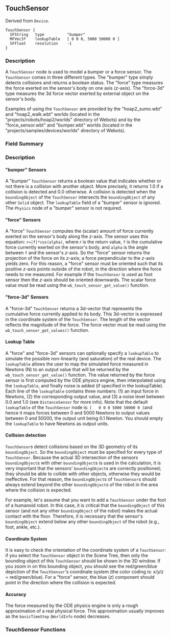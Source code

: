 ## TouchSensor

Derived from `Device`.


```
TouchSensor {
  SFString   type          "bumper" 
  MFVec3f    lookupTable   [ 0 0 0, 5000 50000 0 ]
  SFFloat    resolution    -1
}
```

### Description

A `TouchSensor` node is used to model a bumper or a force sensor. The
`TouchSensor` comes in three different types. The "bumper" type simply detects
collisions and returns a boolean status. The "force" type measures the force
exerted on the sensor's body on one axis (*z*-axis). The "force-3d" type
measures the 3d force vector exerted by external object on the sensor's body.

Examples of using the `TouchSensor` are provided by the "hoap2_sumo.wbt" and
"hoap2_walk.wbt" worlds (located in the "projects/robots/hoap2/worlds" directory
of Webots) and by the "force_sensor.wbt" and "bumper.wbt" worlds (located in the
"projects/samples/devices/worlds" directory of Webots).

### Field Summary

### Description

#### "bumper" Sensors

A "bumper" `TouchSensor` returns a boolean value that indicates whether or not
there is a collision with another object. More precisely, it returns 1.0 if a
collision is detected and 0.0 otherwise. A collision is detected when the
`boundingObject` of the `TouchSensor` intersects the `boundingObject` of any
other `Solid` object. The `lookupTable` field of a "bumper" sensor is ignored.
The `Physics` node of a "bumper" sensor is not required.

#### "force" Sensors

A "force" `TouchSensor` computes the (scalar) amount of force currently exerted
on the sensor's body along the *z*-axis. The sensor uses this equation:
`r=|f|*cos(alpha)`, where *r* is the return value, `f` is the cumulative force
currently exerted on the sensor's body, and `alpha` is the angle between `f` and
the sensor's *z*-axis. So the "force" sensor returns the projection of the force
on its *z*-axis; a force perpendicular to the *z*-axis yields zero. For this
reason, a "force" sensor must be oriented such that its positive *z*-axis points
outside of the robot, in the direction where the force needs to me measured. For
example if the `TouchSensor` is used as foot sensor then the *z*-axis should be
oriented downwards. The scalar force value must be read using the
`wb_touch_sensor_get_value()` function.

#### "force-3d" Sensors

A "force-3d" `TouchSensor` returns a 3d-vector that represents the cumulative
force currently applied to its body. This 3d-vector is expressed in the
coordinate system of the `TouchSensor`. The length of the vector reflects the
magnitude of the force. The force vector must be read using the
`wb_touch_sensor_get_values()` function.

#### Lookup Table

A "force" and "force-3d" sensors can optionally specify a `lookupTable` to
simulate the possible non-linearity (and saturation) of the real device. The
`lookupTable` allows the user to map the simulated force measured in Newtons (N)
to an output value that will be returned by the `wb_touch_sensor_get_value()`
function. The value returned by the force sensor is first computed by the ODE
physics engine, then interpolated using the `lookupTable`, and finally noise is
added (if specified in the lookupTable). Each line of the `lookupTable` contains
three numbers: (1) an input force in Newtons, (2) the corresponding output
value, and (3) a noise level between 0.0 and 1.0 (see `DistanceSensor` for more
info). Note that the default `lookupTable` of the `TouchSensor` node is: `[   0
0 0 5000 50000 0 ]`and hence it maps forces between 0 and 5000 Newtons to output
values between 0 and 50000, the output unit being 0.1 Newton. You should empty
the `lookupTable` to have Newtons as output units.

#### Collision detection

`TouchSensor`s detect collisions based on the 3D geometry of its
`boundingObject`. So the `boundingObject` must be specified for every type of
`TouchSensor`. Because the actual 3D intersection of the sensors
`boundingObject`s with other `boundingObject`s is used in the calculation, it is
very important that the sensors' `boundingObject`s are correctly positioned;
they should be able to collide with other objects, otherwise they would be
ineffective. For that reason, the `boundingObject`s of `TouchSensor`s should
always extend beyond the other `boundingObject`s of the robot in the area where
the collision is expected.

For example, let's assume that you want to add a `TouchSensor` under the foot of
a humanoid robot. In this case, it is critical that the `boundingObject` of this
sensor (and not any other `boundingObject` of the robot) makes the actual
contact with the floor. Therefore, it is necessary that the sensor's
`boundingObject` extend below any other `boundingObject` of the robot (e.g.,
foot, ankle, etc.).

#### Coordinate System

It is easy to check the orientation of the coordinate system of a `TouchSensor`:
if you select the `TouchSensor` object in the Scene Tree, then only the bounding
object of this `TouchSensor` should be shown in the 3D window. If you zoom in on
this bounding object, you should see the red/green/blue depiction of the
`TouchSensor`'s coordinate system (the color coding is: *x/y/z* =
red/green/blue). For a "force" sensor, the blue (*z*) component should point in
the direction where the collision is expected.

#### Accuracy

The force measured by the ODE physics engine is only a rough approximation of a
real physical force. This approximation usually improves as the `basicTimeStep`
(`WorldInfo` node) decreases.

### TouchSensor Functions

